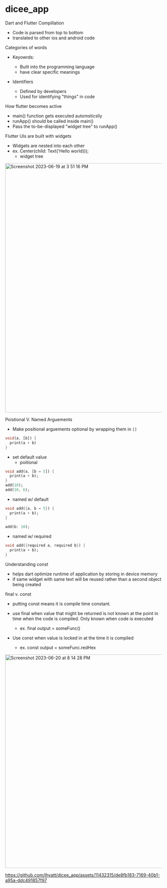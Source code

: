 # dicee_app


Dart and Flutter Compillation
- Code is parsed from top to bottom
- translated to other ios and android code

Categories of words
- Keyowrds:
    - Built into the programming language
    - have clear specific meanings

- Identifiers
    - Defined by developers
    - Used for identifying "things" in code

How flutter becomes active
- main() function gets executed automsticslly
- runApp() should be called inside main()
- Pass the to-be-displayed "widget tree" to runApp()

Flutter UIs are built with widgets
- Widgets are nested into each other
- ex. Center(child: Text('Hello world)));
    - widget tree


<img width="802" alt="Screenshot 2023-06-19 at 3 51 16 PM" src="https://github.com/Ihyatt/dicee_app/assets/11432315/8384babf-5d87-43df-9a94-c56d4526e6f7">

Poistional V. Named Arguements
- Make positional arguements optional by wrapping them in `[]`
```dart
void(a, [b]) {
  print(a + b)
}
```
- set default value
    - poitional
``` dart
void add(a, [b = 5]) { 
  print(a + b);
}
add(10);
add(10, 6); 
```
- named w/ default

```dart
void add({a, b = 5}) { 
  print(a + b); 
}  
 
add(b: 10);
```

- named w/ required

```dart
void add({required a, required b}) { 
  print(a + b); 
}   

```
Understanding const
- helps dart optimize runtime of application by storing in device memory
- if same widget with same text will be reused rather than a second object being created

final v. const
- putting const means it is compile time constant.
- use final when value that might be returned is not known at the point in time when the code is compiled. Only known when code is executed

    -   ex. final output = someFunc()
-  Use const when value is locked in at the time it is compiled
    - ex. const output = someFunc.redHex

<img width="687" alt="Screenshot 2023-06-20 at 8 14 28 PM" src="https://github.com/Ihyatt/dicee_app/assets/11432315/8dc99bb2-c5a4-4800-95ee-54b53f4a725a">


https://github.com/Ihyatt/dicee_app/assets/11432315/de8fb183-7169-40b1-a95a-ddc491857f97



